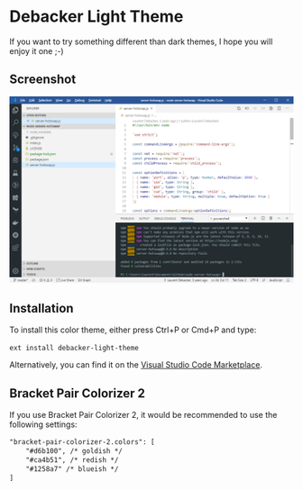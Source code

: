 # Debacker Light Theme

If you want to try something different than dark themes, I hope you will enjoy it one ;-)

## Screenshot

![Screenshot](screenshot.png)

## Installation

To install this color theme, either press Ctrl+P or Cmd+P and type:

`ext install debacker-light-theme`

Alternatively, you can find it on the [Visual Studio Code Marketplace](https://marketplace.visualstudio.com/items?itemName=debackerl.debacker-light-theme`).

## Bracket Pair Colorizer 2

If you use Bracket Pair Colorizer 2, it would be recommended to use the following settings:

```
"bracket-pair-colorizer-2.colors": [
	"#d6b100", /* goldish */
	"#ca4b51", /* redish */
	"#1258a7" /* blueish */
]
```
